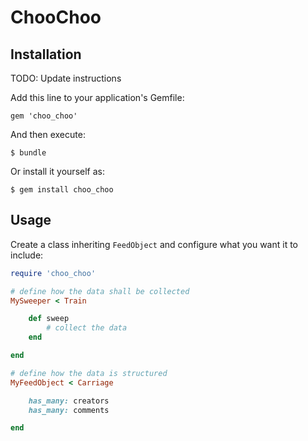 # ChooChoo

## Installation

TODO: Update instructions

Add this line to your application's Gemfile:

    gem 'choo_choo'

And then execute:

    $ bundle

Or install it yourself as:

    $ gem install choo_choo

## Usage


Create a class inheriting `FeedObject` and configure what you want it to include:

```ruby
require 'choo_choo'

# define how the data shall be collected
MySweeper < Train

    def sweep
        # collect the data
    end

end

# define how the data is structured
MyFeedObject < Carriage

    has_many: creators
    has_many: comments

end
```
